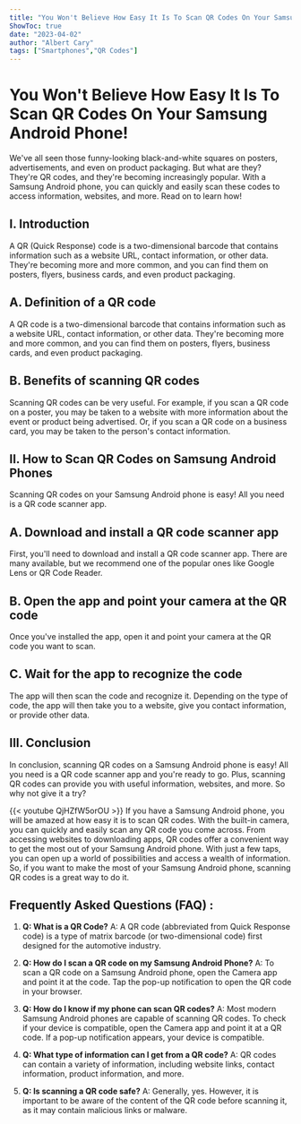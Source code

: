 ```yaml
---
title: "You Won't Believe How Easy It Is To Scan QR Codes On Your Samsung Android Phone!"
ShowToc: true 
date: "2023-04-02"
author: "Albert Cary" 
tags: ["Smartphones","QR Codes"]
---
```

# You Won't Believe How Easy It Is To Scan QR Codes On Your Samsung Android Phone! 

We've all seen those funny-looking black-and-white squares on posters, advertisements, and even on product packaging. But what are they? They're QR codes, and they're becoming increasingly popular. With a Samsung Android phone, you can quickly and easily scan these codes to access information, websites, and more. Read on to learn how!

## I. Introduction

A QR (Quick Response) code is a two-dimensional barcode that contains information such as a website URL, contact information, or other data. They're becoming more and more common, and you can find them on posters, flyers, business cards, and even product packaging. 

## A. Definition of a QR code

A QR code is a two-dimensional barcode that contains information such as a website URL, contact information, or other data. They're becoming more and more common, and you can find them on posters, flyers, business cards, and even product packaging. 

## B. Benefits of scanning QR codes

Scanning QR codes can be very useful. For example, if you scan a QR code on a poster, you may be taken to a website with more information about the event or product being advertised. Or, if you scan a QR code on a business card, you may be taken to the person's contact information. 

## II. How to Scan QR Codes on Samsung Android Phones

Scanning QR codes on your Samsung Android phone is easy! All you need is a QR code scanner app. 

## A. Download and install a QR code scanner app

First, you'll need to download and install a QR code scanner app. There are many available, but we recommend one of the popular ones like Google Lens or QR Code Reader. 

## B. Open the app and point your camera at the QR code

Once you've installed the app, open it and point your camera at the QR code you want to scan. 

## C. Wait for the app to recognize the code

The app will then scan the code and recognize it. Depending on the type of code, the app will then take you to a website, give you contact information, or provide other data. 

## III. Conclusion

In conclusion, scanning QR codes on a Samsung Android phone is easy! All you need is a QR code scanner app and you're ready to go. Plus, scanning QR codes can provide you with useful information, websites, and more. So why not give it a try?

{{< youtube QjHZfW5orOU >}} 
If you have a Samsung Android phone, you will be amazed at how easy it is to scan QR codes. With the built-in camera, you can quickly and easily scan any QR code you come across. From accessing websites to downloading apps, QR codes offer a convenient way to get the most out of your Samsung Android phone. With just a few taps, you can open up a world of possibilities and access a wealth of information. So, if you want to make the most of your Samsung Android phone, scanning QR codes is a great way to do it.

## Frequently Asked Questions (FAQ) :
1. **Q: What is a QR Code?** 
A: A QR code (abbreviated from Quick Response code) is a type of matrix barcode (or two-dimensional code) first designed for the automotive industry.

2. **Q: How do I scan a QR code on my Samsung Android Phone?**
A: To scan a QR code on a Samsung Android phone, open the Camera app and point it at the code. Tap the pop-up notification to open the QR code in your browser.

3. **Q: How do I know if my phone can scan QR codes?**
A: Most modern Samsung Android phones are capable of scanning QR codes. To check if your device is compatible, open the Camera app and point it at a QR code. If a pop-up notification appears, your device is compatible.

4. **Q: What type of information can I get from a QR code?**
A: QR codes can contain a variety of information, including website links, contact information, product information, and more.

5. **Q: Is scanning a QR code safe?**
A: Generally, yes. However, it is important to be aware of the content of the QR code before scanning it, as it may contain malicious links or malware.


